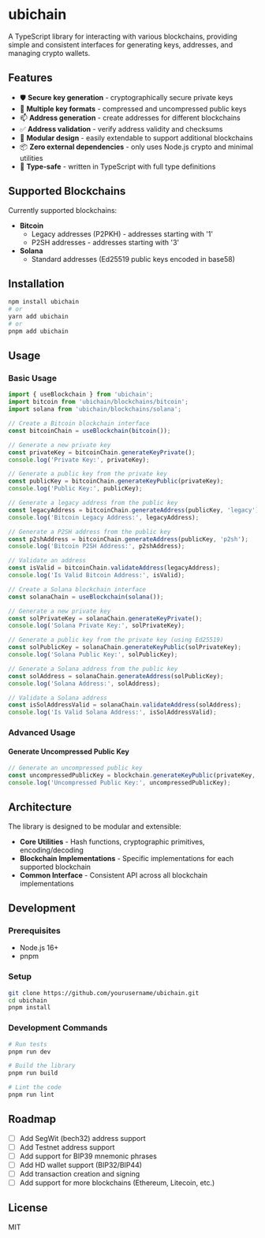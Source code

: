 # ubichain

A TypeScript library for interacting with various blockchains, providing simple and consistent interfaces for generating keys, addresses, and managing crypto wallets.

## Features

- 🛡️ **Secure key generation** - cryptographically secure private keys
- 🔑 **Multiple key formats** - compressed and uncompressed public keys
- 📫 **Address generation** - create addresses for different blockchains
- ✅ **Address validation** - verify address validity and checksums
- 🧩 **Modular design** - easily extendable to support additional blockchains
- 📦 **Zero external dependencies** - only uses Node.js crypto and minimal utilities
- 📐 **Type-safe** - written in TypeScript with full type definitions

## Supported Blockchains

Currently supported blockchains:

- **Bitcoin**
  - Legacy addresses (P2PKH) - addresses starting with '1'
  - P2SH addresses - addresses starting with '3'
- **Solana**
  - Standard addresses (Ed25519 public keys encoded in base58)

## Installation

```bash
npm install ubichain
# or
yarn add ubichain
# or
pnpm add ubichain
```

## Usage

### Basic Usage

```typescript
import { useBlockchain } from 'ubichain';
import bitcoin from 'ubichain/blockchains/bitcoin';
import solana from 'ubichain/blockchains/solana';

// Create a Bitcoin blockchain interface
const bitcoinChain = useBlockchain(bitcoin());

// Generate a new private key
const privateKey = bitcoinChain.generateKeyPrivate();
console.log('Private Key:', privateKey);

// Generate a public key from the private key
const publicKey = bitcoinChain.generateKeyPublic(privateKey);
console.log('Public Key:', publicKey);

// Generate a legacy address from the public key
const legacyAddress = bitcoinChain.generateAddress(publicKey, 'legacy');
console.log('Bitcoin Legacy Address:', legacyAddress);

// Generate a P2SH address from the public key
const p2shAddress = bitcoinChain.generateAddress(publicKey, 'p2sh');
console.log('Bitcoin P2SH Address:', p2shAddress);

// Validate an address
const isValid = bitcoinChain.validateAddress(legacyAddress);
console.log('Is Valid Bitcoin Address:', isValid);

// Create a Solana blockchain interface
const solanaChain = useBlockchain(solana());

// Generate a new private key
const solPrivateKey = solanaChain.generateKeyPrivate();
console.log('Solana Private Key:', solPrivateKey);

// Generate a public key from the private key (using Ed25519)
const solPublicKey = solanaChain.generateKeyPublic(solPrivateKey);
console.log('Solana Public Key:', solPublicKey);

// Generate a Solana address from the public key
const solAddress = solanaChain.generateAddress(solPublicKey);
console.log('Solana Address:', solAddress);

// Validate a Solana address
const isSolAddressValid = solanaChain.validateAddress(solAddress);
console.log('Is Valid Solana Address:', isSolAddressValid);
```

### Advanced Usage

#### Generate Uncompressed Public Key

```typescript
// Generate an uncompressed public key
const uncompressedPublicKey = blockchain.generateKeyPublic(privateKey, { compressed: false });
console.log('Uncompressed Public Key:', uncompressedPublicKey);
```

## Architecture

The library is designed to be modular and extensible:

- **Core Utilities** - Hash functions, cryptographic primitives, encoding/decoding
- **Blockchain Implementations** - Specific implementations for each supported blockchain
- **Common Interface** - Consistent API across all blockchain implementations

## Development

### Prerequisites

- Node.js 16+
- pnpm

### Setup

```bash
git clone https://github.com/yourusername/ubichain.git
cd ubichain
pnpm install
```

### Development Commands

```bash
# Run tests
pnpm run dev

# Build the library
pnpm run build

# Lint the code
pnpm run lint
```

## Roadmap

- [ ] Add SegWit (bech32) address support
- [ ] Add Testnet address support
- [ ] Add support for BIP39 mnemonic phrases
- [ ] Add HD wallet support (BIP32/BIP44)
- [ ] Add transaction creation and signing
- [ ] Add support for more blockchains (Ethereum, Litecoin, etc.)

## License

MIT